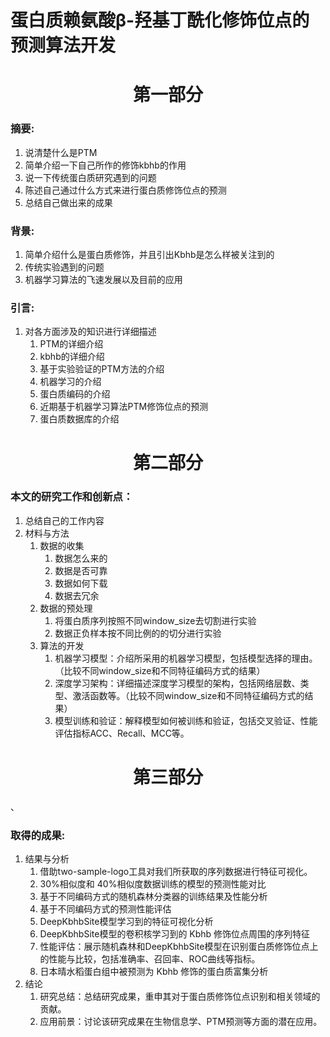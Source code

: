 # 蛋白质赖氨酸β-羟基丁酰化修饰位点的预测算法开发

<h1 style="text-align:center;">第一部分</h1>

### **摘要:**
1. 说清楚什么是PTM
2. 简单介绍一下自己所作的修饰kbhb的作用
3. 说一下传统蛋白质研究遇到的问题
5. 陈述自己通过什么方式来进行蛋白质修饰位点的预测
4. 总结自己做出来的成果
### **背景:**
1. 简单介绍什么是蛋白质修饰，并且引出Kbhb是怎么样被关注到的
2. 传统实验遇到的问题
3. 机器学习算法的飞速发展以及目前的应用
### **引言:**
1. 对各方面涉及的知识进行详细描述
   1. PTM的详细介绍
   2. kbhb的详细介绍
   3. 基于实验验证的PTM方法的介绍
   4. 机器学习的介绍
   5. 蛋白质编码的介绍
   6. 近期基于机器学习算法PTM修饰位点的预测
   7. 蛋白质数据库的介绍
<h1 style="text-align:center;">第二部分</h1>

### **本文的研究工作和创新点：**
1. 总结自己的工作内容
2. 材料与方法
   1. 数据的收集
      1. 数据怎么来的
      2. 数据是否可靠
      3. 数据如何下载
      4. 数据去冗余
   2. 数据的预处理
      1. 将蛋白质序列按照不同window_size去切割进行实验
      2. 数据正负样本按不同比例的的切分进行实验
   3. 算法的开发
      1. 机器学习模型：介绍所采用的机器学习模型，包括模型选择的理由。（比较不同window_size和不同特征编码方式的结果）
      2. 深度学习架构：详细描述深度学习模型的架构，包括网络层数、类型、激活函数等。（比较不同window_size和不同特征编码方式的结果）
      3. 模型训练和验证：解释模型如何被训练和验证，包括交叉验证、性能评估指标ACC、Recall、MCC等。
<h1 style="text-align:center;">第三部分</h1>、

### **取得的成果:**

1. 结果与分析
   1. 借助two-sample-logo工具对我们所获取的序列数据进行特征可视化。
   2. 30%相似度和 40%相似度数据训练的模型的预测性能对比
   3. 基于不同编码方式的随机森林分类器的训练结果及性能分析
   4. 基于不同编码方式的预测性能评估
   5. DeepKbhbSite模型学习到的特征可视化分析
   6. DeepKbhbSite模型的卷积核学习到的 Kbhb 修饰位点周围的序列特征
   7. 性能评估：展示随机森林和DeepKbhbSite模型在识别蛋白质修饰位点上的性能与比较，包括准确率、召回率、ROC曲线等指标。
   8. 日本晴水稻蛋白组中被预测为 Kbhb 修饰的蛋白质富集分析
2. 结论
    1. 研究总结：总结研究成果，重申其对于蛋白质修饰位点识别和相关领域的贡献。
    2. 应用前景：讨论该研究成果在生物信息学、PTM预测等方面的潜在应用。
